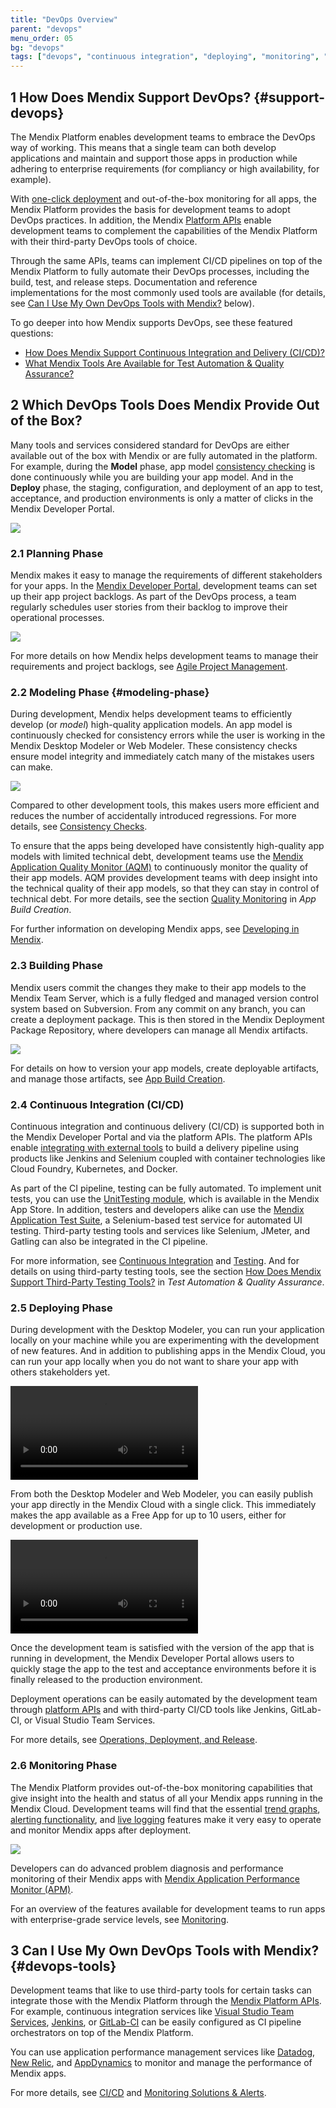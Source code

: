 ```yaml
---
title: "DevOps Overview"
parent: "devops"
menu_order: 05
bg: "devops"
tags: ["devops", "continuous integration", "deploying", "monitoring", "apm", "datadog", "new relic", "appdynamics"]
---
```


## 1 How Does Mendix Support DevOps? {#support-devops}

The Mendix Platform enables development teams to embrace the DevOps way of working. This means that  a single team can both develop applications and maintain and support those apps in production while adhering to enterprise requirements (for compliancy or high availability, for example).

With [one-click deployment](https://docs.mendix.com/developerportal/howto/deploying-to-the-cloud#5-deploying-a-free-app-to-the-mendix-cloud) and out-of-the-box monitoring for all apps, the Mendix Platform provides the basis for development teams to adopt DevOps practices. In addition, the Mendix [Platform APIs](https://apidocs.mendix.com/) enable development teams to complement the capabilities of the Mendix Platform with their third-party DevOps tools of choice.

Through the same APIs, teams can implement CI/CD pipelines on top of the Mendix Platform to fully automate their DevOps processes, including the build, test, and release steps. Documentation and reference implementations for the most commonly used tools are available (for details, see [Can I Use My Own DevOps Tools with Mendix?](#devops-tools) below).

To go deeper into how Mendix supports DevOps, see these featured questions:

* [How Does Mendix Support Continuous Integration and Delivery (CI/CD)?](cicd#support-cicd)
* [What Mendix Tools Are Available for Test Automation & Quality Assurance?](test-automation-qa#qa-tools)

## 2 Which DevOps Tools Does Mendix Provide Out of the Box?

Many tools and services considered standard for DevOps are either available out of the box with Mendix or are fully automated in the platform. For example, during the **Model** phase, app model [consistency checking](model-consistency) is done continuously while you are building your app model. And in the **Deploy** phase, the staging, configuration, and deployment of an app to test, acceptance, and production environments is only a matter of clicks in the Mendix Developer Portal.

![](attachments/devops-cycle.png)

### 2.1 Planning Phase

Mendix makes it easy to manage the requirements of different stakeholders for your apps. In the [Mendix Developer Portal](https://sprintr.home.mendix.com/), development teams can set up their app project backlogs. As part of the DevOps process, a team regularly schedules user stories from their backlog to improve their operational processes.

![](attachments/stories.png)

For more details on how Mendix helps development teams to manage their requirements and project backlogs, see [Agile Project Management](requirements-management).

### 2.2 Modeling Phase {#modeling-phase}

During development, Mendix helps development teams to efficiently develop (or *model*) high-quality application models. An app model is continuously checked for consistency errors while the user is working in the Mendix Desktop Modeler or Web Modeler. These consistency checks ensure model integrity and immediately catch many of the mistakes users can make.

![](attachments/error-list.png)

Compared to other development tools, this makes users more efficient and reduces the number of accidentally introduced regressions. For more details, see [Consistency Checks](model-consistency).

To ensure that the apps being developed have consistently high-quality app models with limited technical debt, development teams use the [Mendix Application Quality Monitor (AQM)](https://docs.mendix.com/aqm/) to continuously monitor the quality of their app models. AQM provides development teams with deep insight into the technical quality of their app models, so that they can stay in control of technical debt.  For more details, see the section [Quality Monitoring](quality-monitoring#quality-monitoring) in *App Build Creation*.

For further information on developing Mendix apps, see [Developing in Mendix](developing-in-mendix).

### 2.3 Building Phase

Mendix users commit the changes they make to their app models to the Mendix Team Server, which is a fully fledged and managed version control system based on Subversion. From any commit on any branch, you can create a deployment package. This is then stored in the Mendix Deployment Package Repository, where developers can manage all Mendix artifacts.

![](attachments/deployment-package-repository.png)

For details on how to version your app models, create deployable artifacts, and manage those artifacts, see [App Build Creation](building-your-app).

### 2.4 Continuous Integration (CI/CD)

Continuous integration and continuous delivery (CI/CD) is supported both in the Mendix Developer Portal and via the platform APIs. The platform APIs enable [integrating with external tools](#devops-tools) to build a delivery pipeline using products like Jenkins and Selenium coupled with container technologies like Cloud Foundry, Kubernetes, and Docker.

As part of the CI pipeline, testing can be fully automated. To implement unit tests, you can use the [UnitTesting module](https://appstore.home.mendix.com/link/app/390/), which is available in the Mendix App Store. In addition, testers and developers alike can use the [Mendix Application Test Suite](https://docs.mendix.com/ats/), a Selenium-based test service for automated UI testing. Third-party testing tools and services like Selenium, JMeter, and Gatling can also be integrated in the CI pipeline.

For more information, see [Continuous Integration](cicd) and [Testing](test-automation-qa). And for details on using third-party testing tools, see the section [How Does Mendix Support Third-Party Testing Tools?](test-automation-qa#third-party) in *Test Automation & Quality Assurance*.

### 2.5 Deploying Phase

During development with the Desktop Modeler, you can run your application locally on your machine while you are experimenting with the development of new features. And in addition to publishing apps in the Mendix Cloud, you can run your app locally when you do not want to share your app with others stakeholders yet.

<video controls src="attachments/run-locally.mp4">VIDEO</video>

From both the Desktop Modeler and Web Modeler, you can easily publish your app directly in the Mendix Cloud with a single click. This immediately makes the app available as a Free App for up to 10 users, either for development or production use.

<video controls src="attachments//MA_SandboxDeployment.mp4">VIDEO</video>

Once the development team is satisfied with the version of the app that is running in development, the Mendix Developer Portal allows users to quickly stage the app to the test and acceptance environments before it is finally released to the production environment.

Deployment operations can be easily automated by the development team through [platform APIs](https://apidocs.mendix.com/) and with third-party CI/CD tools like Jenkins, GitLab-CI, or Visual Studio Team Services.

For more details, see [Operations, Deployment, and Release](ops-deployment-release).

### 2.6 Monitoring Phase

The Mendix Platform provides out-of-the-box monitoring capabilities that give insight into the health and status of all your Mendix apps running in the Mendix Cloud. Development teams will find that the essential [trend graphs](https://docs.mendix.com/developerportal/operate/trends-v4), [alerting functionality](https://docs.mendix.com/developerportal/operate/monitoring-application-health), and [live logging](https://docs.mendix.com/developerportal/operate/logs) features make it very easy to operate and monitor Mendix apps after deployment.

![](attachments/metrics.png)

Developers can do advanced problem diagnosis and performance monitoring of their Mendix apps with [Mendix Application Performance Monitor (APM)](https://docs.mendix.com/apm/).

For an overview of the features available for development teams to run apps with enterprise-grade service levels, see [Monitoring](monitoring-alerts).

## 3 Can I Use My Own DevOps Tools with Mendix? {#devops-tools}

Development teams that like to use third-party tools for certain tasks can integrate those with the Mendix Platform through the [Mendix Platform APIs](https://apidocs.mendix.com/). For example, continuous integration services like [Visual Studio Team Services](https://github.com/mendix/azure-kubernetes-cicd-reference-impl-vsts), [Jenkins](https://github.com/mendix/azure-kubernetes-cicd-reference-impl), or  [GitLab-CI](https://about.gitlab.com/features/gitlab-ci-cd/) can be easily configured as CI pipeline orchestrators on top of the Mendix Platform.

You can use application performance management services like [Datadog](https://www.datadoghq.com/), [New Relic](https://docs.mendix.com/howto/monitoring-troubleshooting/manage-application-performance-with-new-relic), and [AppDynamics](https://docs.mendix.com/howto/monitoring-troubleshooting/manage-application-performance-with-appdynamics) to monitor and manage the performance of Mendix apps.

For more details, see [CI/CD](cicd) and [Monitoring Solutions & Alerts](monitoring-alerts).
